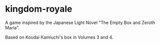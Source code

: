 # kingdom-royale
A game inspired by the Japanese Light Novel "The Empty Box and Zeroth Maria".

Based on Koudai Kamiuchi's box in Volumes 3 and 4.